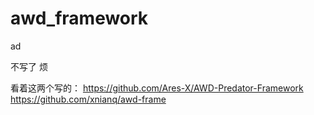 # awd_framework
ad 

不写了 烦

看着这两个写的：
https://github.com/Ares-X/AWD-Predator-Framework
https://github.com/xnianq/awd-frame
